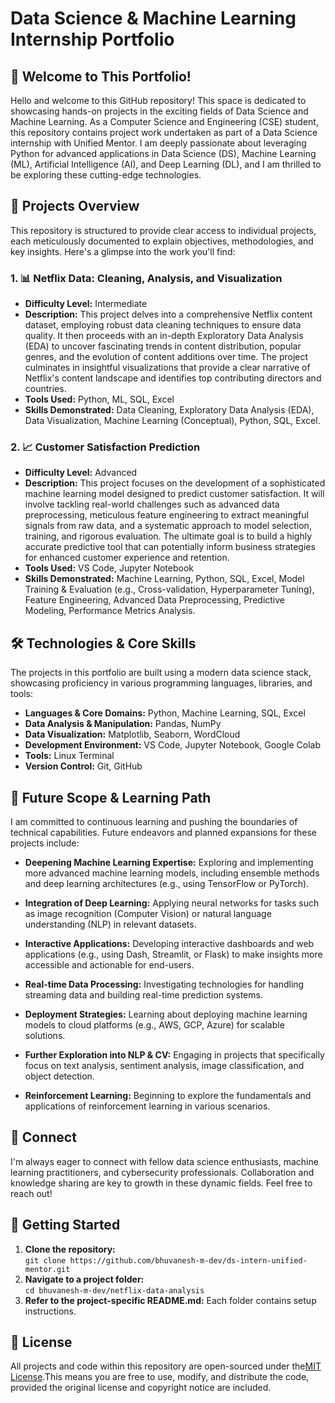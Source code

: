 # Data Science & Machine Learning Internship Portfolio

## 🌟 Welcome to This Portfolio!

Hello and welcome to this GitHub repository! This space is dedicated to showcasing hands-on projects in the exciting fields of Data Science and Machine Learning. As a Computer Science and Engineering (CSE) student, this repository contains project work undertaken as part of a Data Science internship with Unified Mentor. I am deeply passionate about leveraging Python for advanced applications in Data Science (DS), Machine Learning (ML), Artificial Intelligence (AI), and Deep Learning (DL), and I am thrilled to be exploring these cutting-edge technologies.



## 📁 Projects Overview

This repository is structured to provide clear access to individual projects, each meticulously documented to explain objectives, methodologies, and key insights. Here's a glimpse into the work you'll find:

### 1. 📊 Netflix Data: Cleaning, Analysis, and Visualization

- **Difficulty Level:** Intermediate  
- **Description:** This project delves into a comprehensive Netflix content dataset, employing robust data cleaning techniques to ensure data quality. It then proceeds with an in-depth Exploratory Data Analysis (EDA) to uncover fascinating trends in content distribution, popular genres, and the evolution of content additions over time. The project culminates in insightful visualizations that provide a clear narrative of Netflix's content landscape and identifies top contributing directors and countries. 
- **Tools Used:** Python, ML, SQL, Excel  
- **Skills Demonstrated:** Data Cleaning, Exploratory Data Analysis (EDA), Data Visualization, Machine Learning (Conceptual), Python, SQL, Excel.

### 2. 📈 Customer Satisfaction Prediction

- **Difficulty Level:** Advanced  
- **Description:** This project focuses on the development of a sophisticated machine learning model designed to predict customer satisfaction. It will involve tackling real-world challenges such as advanced data preprocessing, meticulous feature engineering to extract meaningful signals from raw data, and a systematic approach to model selection, training, and rigorous evaluation. The ultimate goal is to build a highly accurate predictive tool that can potentially inform business strategies for enhanced customer experience and retention. 
- **Tools Used:** VS Code, Jupyter Notebook  
- **Skills Demonstrated:** Machine Learning, Python, SQL, Excel, Model Training & Evaluation (e.g., Cross-validation, Hyperparameter Tuning), Feature Engineering, Advanced Data Preprocessing, Predictive Modeling, Performance Metrics Analysis. 

## 🛠️ Technologies & Core Skills

The projects in this portfolio are built using a modern data science stack, showcasing proficiency in various programming languages, libraries, and tools:

- **Languages & Core Domains:** Python, Machine Learning, SQL, Excel  
- **Data Analysis & Manipulation:** Pandas, NumPy  
- **Data Visualization:** Matplotlib, Seaborn, WordCloud  
- **Development Environment:** VS Code, Jupyter Notebook, Google Colab  
- **Tools:** Linux Terminal  
- **Version Control:** Git, GitHub  

## 🚀 Future Scope & Learning Path

I am committed to continuous learning and pushing the boundaries of technical capabilities. Future endeavors and planned expansions for these projects include:

- **Deepening Machine Learning Expertise:** Exploring and implementing more advanced machine learning models, including ensemble methods and deep learning architectures (e.g., using TensorFlow or PyTorch).

- **Integration of Deep Learning:** Applying neural networks for tasks such as image recognition (Computer Vision) or natural language understanding (NLP) in relevant datasets.

- **Interactive Applications:** Developing interactive dashboards and web applications (e.g., using Dash, Streamlit, or Flask) to make insights more accessible and actionable for end-users.

- **Real-time Data Processing:** Investigating technologies for handling streaming data and building real-time prediction systems.

- **Deployment Strategies:** Learning about deploying machine learning models to cloud platforms (e.g., AWS, GCP, Azure) for scalable solutions.

- **Further Exploration into NLP & CV:** Engaging in projects that specifically focus on text analysis, sentiment analysis, image classification, and object detection.

- **Reinforcement Learning:** Beginning to explore the fundamentals and applications of reinforcement learning in various scenarios. 

## 🤝 Connect

I'm always eager to connect with fellow data science enthusiasts, machine learning practitioners, and cybersecurity professionals. Collaboration and knowledge sharing are key to growth in these dynamic fields. Feel free to reach out!

## 🚀 Getting Started

1. **Clone the repository:**  
   `git clone https://github.com/bhuvanesh-m-dev/ds-intern-unified-mentor.git`
2. **Navigate to a project folder:**  
   `cd bhuvanesh-m-dev/netflix-data-analysis`
3. **Refer to the project-specific README.md:** Each folder contains setup instructions.

## 📰 License

All projects and code within this repository are open-sourced under the[MIT License](https://opensource.org/licenses/MIT).This means you are free to use, modify, and distribute the code, provided the original license and copyright notice are included.
